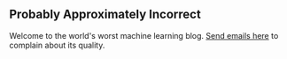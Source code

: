## Probably Approximately Incorrect

Welcome to the world's worst machine learning blog. [Send emails here](mailto:bfinan@iastate.edu) to complain about its quality.
